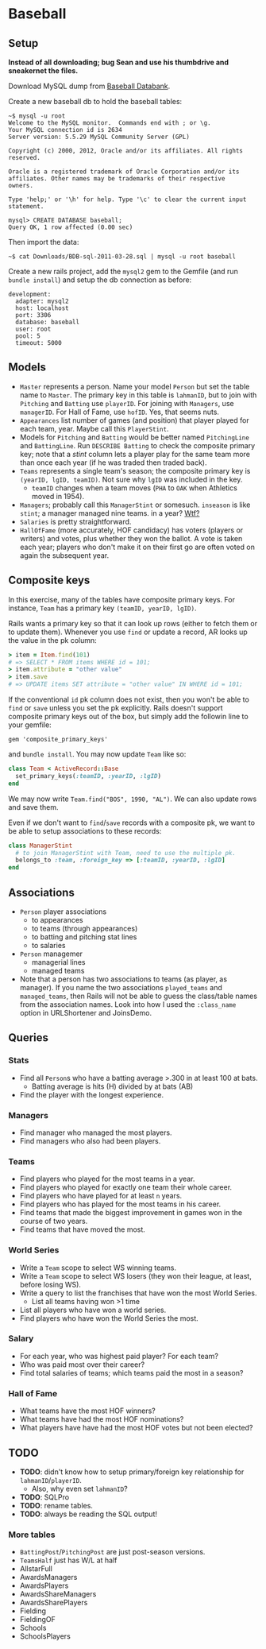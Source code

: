 # Baseball

## Setup

**Instead of all downloading; bug Sean and use his thumbdrive and
sneakernet the files.**

Download MySQL dump from [Baseball Databank][baseball-databank].

Create a new baseball db to hold the baseball tables:

```
~$ mysql -u root
Welcome to the MySQL monitor.  Commands end with ; or \g.
Your MySQL connection id is 2634
Server version: 5.5.29 MySQL Community Server (GPL)

Copyright (c) 2000, 2012, Oracle and/or its affiliates. All rights reserved.

Oracle is a registered trademark of Oracle Corporation and/or its
affiliates. Other names may be trademarks of their respective
owners.

Type 'help;' or '\h' for help. Type '\c' to clear the current input statement.

mysql> CREATE DATABASE baseball;
Query OK, 1 row affected (0.00 sec)
```

Then import the data:

```
~$ cat Downloads/BDB-sql-2011-03-28.sql | mysql -u root baseball
```

Create a new rails project, add the `mysql2` gem to the Gemfile (and
run `bundle install`) and setup the db connection as before:

```
development:
  adapter: mysql2
  host: localhost
  port: 3306
  database: baseball
  user: root  
  pool: 5
  timeout: 5000
```

[baseball-databank]: http://www.baseball-databank.org/

## Models

* `Master` represents a person. Name your model `Person` but set the
  table name to `Master`. The primary key in this table is `lahmanID`,
  but to join with `Pitching` and `Batting` use `playerID`. For
  joining with `Managers`, use `managerID`. For Hall of Fame, use
  `hofID`. Yes, that seems nuts.
* `Appearances` list number of games (and position) that player played
  for each team, year. Maybe call this `PlayerStint`.
* Models for `Pitching` and `Batting` would be better named
  `PitchingLine` and `BattingLine`. Run `DESCRIBE Batting` to check
  the composite primary key; note that a *stint* column lets a player
  play for the same team more than once each year (if he was traded
  then traded back).
* `Teams` represents a single team's season; the composite primary key
  is `(yearID, lgID, teamID)`. Not sure why `lgID` was included in the
  key.
    * `teamID` changes when a team moves (`PHA` to `OAK` when
      Athletics moved in 1954).
* `Managers`; probably call this `ManagerStint` or somesuch. `inseason`
  is like `stint`; a manager managed nine teams.  in a year?
  [Wtf?](http://en.wikipedia.org/wiki/El_Tappe)
* `Salaries` is pretty straightforward.
* `HallOfFame` (more accurately, HOF candidacy) has voters (players or
  writers) and votes, plus whether they won the ballot. A vote is
  taken each year; players who don't make it on their first go are
  often voted on again the subsequent year.

## Composite keys

In this exercise, many of the tables have composite primary keys. For
instance, `Team` has a primary key `(teamID, yearID, lgID)`.

Rails wants a primary key so that it can look up rows (either to fetch
them or to update them). Whenever you use `find` or update a record,
AR looks up the value in the pk column:

```ruby
> item = Item.find(101)
# => SELECT * FROM items WHERE id = 101;
> item.attribute = "other value"
> item.save
# => UPDATE items SET attribute = "other value" IN WHERE id = 101;
```

If the conventional `id` pk column does not exist, then you won't be
able to `find` or `save` unless you set the pk explicitly. Rails
doesn't support composite primary keys out of the box, but simply add
the followin line to your gemfile:

    gem 'composite_primary_keys'

and `bundle install`. You may now update `Team` like so:

```ruby
class Team < ActiveRecord::Base
  set_primary_keys(:teamID, :yearID, :lgID)
end
```

We may now write `Team.find("BOS", 1990, "AL")`. We can also update
rows and save them.

Even if we don't want to `find`/`save` records with a composite pk, we
want to be able to setup associations to these records:

```ruby
class ManagerStint
  # to join ManagerStint with Team, need to use the multiple pk.
  belongs_to :team, :foreign_key => [:teamID, :yearID, :lgID]
end
```

## Associations
* `Person` player associations
    * to appearances
    * to teams (through appearances)
    * to batting and pitching stat lines
    * to salaries
* `Person` managemer
    * managerial lines
    * managed teams
* Note that a person has two associations to teams (as player, as
  manager). If you name the two associations `played_teams` and
  `managed_teams`, then Rails will not be able to guess the
  class/table names from the association names. Look into how I used
  the `:class_name` option in URLShortener and JoinsDemo.

## Queries
### Stats
* Find all `Person`s who have a batting average >.300 in at least 100
  at bats.
    * Batting average is hits (H) divided by at bats (AB)
* Find the player with the longest experience.

### Managers
* Find manager who managed the most players.
* Find managers who also had been players.

### Teams
* Find players who played for the most teams in a year.
* Find players who played for exactly one team their whole career.
* Find players who have played for at least `n` years.
* Find players who has played for the most teams in his career.
* Find teams that made the biggest improvement in games won in the
  course of two years.
* Find teams that have moved the most.

### World Series
* Write a `Team` scope to select WS winning teams.
* Write a `Team` scope to select WS losers (they won their league, at
  least, before losing WS).
* Write a query to list the franchises that have won the most World Series.
    * List all teams having won >1 time
* List all players who have won a world series.
* Find players who have won the World Series the most.

### Salary
* For each year, who was highest paid player? For each team?
* Who was paid most over their career?
* Find total salaries of teams; which teams paid the most in a season?

### Hall of Fame
* What teams have the most HOF winners?
* What teams have had the most HOF nominations?
* What players have have had the most HOF votes but not been elected?

## TODO
* **TODO**: didn't know how to setup primary/foreign key relationship
  for `lahmanID`/`playerID`.
    * Also, why even set `lahmanID`?
* **TODO**: SQLPro
* **TODO**: rename tables.
* **TODO**: always be reading the SQL output!

### More tables
* `BattingPost`/`PitchingPost` are just post-season versions.
* `TeamsHalf` just  has W/L at half
* AllstarFull
* AwardsManagers
* AwardsPlayers
* AwardsShareManagers
* AwardsSharePlayers
* Fielding
* FieldingOF
* Schools
* SchoolsPlayers

